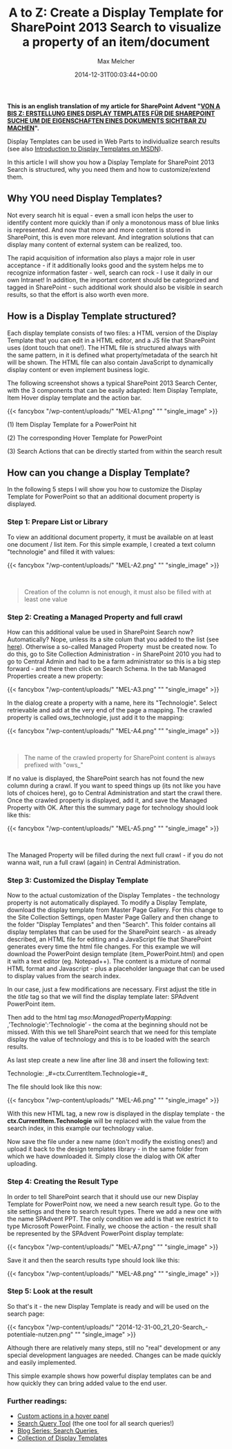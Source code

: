 ﻿---
title: 'A to Z: Create a Display Template for SharePoint 2013 Search to visualize a property of an item/document'
author: Max Melcher
aliases:
   - "/post/2014-12-31-z-create-display-template-sharepoint-2013-search-visualize-property-itemdocument/"
2014: "12"
type: post
date: 2014-12-31T00:03:44+00:00
url: /2014/12/z-create-display-template-sharepoint-2013-search-visualize-property-itemdocument/
yourls_shorturl:
  - http://melcher.it/s/3O
categories:
  - Customization
  - Search
  - SharePoint 2013

---
**This is an english translation of my article for SharePoint Advent "<a href="http://melcher.it/s/3w" target="_blank">VON A BIS Z: ERSTELLUNG EINES DISPLAY TEMPLATES FÜR DIE SHAREPOINT SUCHE UM DIE EIGENSCHAFTEN EINES DOKUMENTS SICHTBAR ZU MACHEN</a>".**

Display Templates can be used in Web Parts to individualize search results (see also <a title="Introduction to Display Templates on MSDN" href="http://msdn.microsoft.com/en-us/library/office/jj945138%28v=office.15%29.aspx#bk_introduction" target="_blank">Introduction to Display Templates on MSDN</a>).

In this article I will show you how a Display Template for SharePoint 2013 Search is structured, why you need them and how to customize/extend them.

## Why YOU need Display Templates?

Not every search hit is equal - even a small icon helps the user to identify content more quickly than if only a monotonous mass of blue links is represented. And now that more and more content is stored in SharePoint, this is even more relevant. And integration solutions that can display many content of external system can be realized, too.

The rapid acquisition of information also plays a major role in user acceptance - if it additionally looks good and the system helps me to recognize information faster - well, search can rock - I use it daily in our own Intranet! In addition, the important content should be categorized and tagged in SharePoint - such additional work should also be visible in search results, so that the effort is also worth even more.

## How is a Display Template structured?

Each display template consists of two files: a HTML version of the Display Template that you can edit in a HTML editor, and a JS file that SharePoint uses (dont touch that one!). The HTML file is structured always with the same pattern, in it is defined what property/metadata of the search hit will be shown. The HTML file can also contain JavaScript to dynamically display content or even implement business logic.

The following screenshot shows a typical SharePoint 2013 Search Center, with the 3 components that can be easily adapted: Item Display Template, Item Hover display template and the action bar.

{{< fancybox "/wp-content/uploads/" "MEL-A1.png" "" "single_image" >}}

(1) Item Display Template for a PowerPoint hit
  
(2) The corresponding Hover Template for PowerPoint
  
(3) Search Actions that can be directly started from within the search result

## How can you change a Display Template?

In the following 5 steps I will show you how to customize the Display Template for PowerPoint so that an additional document property is displayed.

### Step 1: Prepare List or Library

To view an additional document property, it must be available on at least one document / list item. For this simple example, I created a text column "technologie" and filled it with values:

{{< fancybox "/wp-content/uploads/" "MEL-A2.png" "" "single_image" >}}

&nbsp;

> Creation of the column is not enough, it must also be filled with at least one value

### Step 2: Creating a Managed Property and full crawl

How can this additional value be used in SharePoint Search now? Automatically? Nope, unless its a site colum that you added to the list (see <a href="http://melcher.it/s/3N" target="_blank">here</a>). Otherwise a so-called Managed Property  must be created now. To do this, go to Site Collection Administration - in SharePoint 2010 you had to go to Central Admin and had to be a farm administrator so this is a big step forward - and there then click on Search Schema. In the tab Managed Properties create a new property:

{{< fancybox "/wp-content/uploads/" "MEL-A3.png" "" "single_image" >}}

In the dialog create a property with a name, here its "Technologie". Select retrievable and add at the very end of the page a mapping. The crawled property is called ows_technologie, just add it to the mapping:

{{< fancybox "/wp-content/uploads/" "MEL-A4.png" "" "single_image" >}}

&nbsp;

> The name of the crawled property for SharePoint content is always prefixed with "ows_"

If no value is displayed, the SharePoint search has not found the new column during a crawl. If you want to speed things up (its not like you have lots of choices here), go to Central Administration and start the crawl there. Once the crawled property is displayed, add it, and save the Managed Property with OK. After this the summary page for technology should look like this:

{{< fancybox "/wp-content/uploads/" "MEL-A5.png" "" "single_image" >}}

&nbsp;

The Managed Property will be filled during the next full crawl - if you do not wanna wait, run a full crawl (again) in Central Administration.

### Step 3: Customized the Display Template

Now to the actual customization of the Display Templates - the technology property is not automatically displayed. To modify a Display Template, download the display template from Master Page Gallery. For this change to the Site Collection Settings, open Master Page Gallery and then change to the folder "Display Templates" and then "Search". This folder contains all display templates that can be used for the SharePoint search - as already described, an HTML file for editing and a JavaScript file that SharePoint generates every time the html file changes. For this example we will download the PowerPoint design template (item_PowerPoint.html) and open it with a text editor (eg. Notepad++). The content is a mixture of normal HTML format and Javascript - plus a placeholder language that can be used to display values from the search index.

In our case, just a few modifications are necessary. First adjust the title in the _title_ tag so that we will find the display template later: SPAdvent PowerPoint item.
  
Then add to the html tag _mso:ManagedPropertyMapping_: ,’Technologie':’Technologie’ - the coma at the beginning should not be missed. With this we tell SharePoint search that we need for this template display the value of technology and this is to be loaded with the search results.

As last step create a new line after line 38 and insert the following text:

<div style="display: inline-block;">
  Technologie: _#=ctx.CurrentItem.Technologie=#_
</div>

The file should look like this now:

{{< fancybox "/wp-content/uploads/" "MEL-A6.png" "" "single_image" >}}

With this new HTML tag, a new row is displayed in the display template - the **ctx.CurrentItem.Technologie** will be replaced with the value from the search index, in this example our technology value.

Now save the file under a new name (don't modify the existing ones!) and upload it back to the design templates library - in the same folder from which we have downloaded it. Simply close the dialog with OK after uploading.

### Step 4: Creating the Result Type

In order to tell SharePoint search that it should use our new Display Template for PowerPoint now, we need a new search result type. Go to the site settings and there to search result types. There we add a new one with the name SPAdvent PPT. The only condition we add is that we restrict it to type Microsoft PowerPoint. Finally, we choose the action - the result shall be represented by the SPAdvent PowerPoint display template:

{{< fancybox "/wp-content/uploads/" "MEL-A7.png" "" "single_image" >}}

Save it and then the search results type should look like this:

{{< fancybox "/wp-content/uploads/" "MEL-A8.png" "" "single_image" >}}

### Step 5: Look at the result

So that's it - the new Display Template is ready and will be used on the search page:

{{< fancybox "/wp-content/uploads/" "2014-12-31-00_21_20-Search_-potentiale-nutzen.png" "" "single_image" >}}

Although there are relatively many steps, still no "real" development or any special development languages are needed. Changes can be made quickly and easily implemented.

This simple example shows how powerful display templates can be and how quickly they can bring added value to the end user.

### Further readings:

  * [Custom actions in a hover panel][1]
  * [Search Query Tool][2] (the one tool for all search queries!)
  * [Blog Series: Search Queries ][3]
  * [Collection of Display Templates][4]

 [1]: http://blogs.technet.com/b/tothesharepoint/archive/2013/09/18/how-to-add-a-custom-action-to-the-hover-panel-in-sharepoint-server-2013.aspx
 [2]: https://sp2013searchtool.codeplex.com/
 [3]: http://techmikael.blogspot.de/2014/03/sharepoint-search-queries-explained.html
 [4]: https://github.com/SPCSR/DisplayTemplates/tree/master/Search%20Display%20Templates
